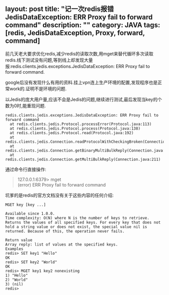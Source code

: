 layout: post
title: "记一次redis报错JedisDataException: ERR Proxy fail to forward command"
description: ""
category: JAVA
tags: [redis, JedisDataException, Proxy, forward, command]
---

前几天老大要求优化redis,减少redis的读取次数,用mget来替代循环多次读取redis.线下测试没有问题,等到线上却发现大量报:redis.clients.jedis.exceptions.JedisDataException: ERR Proxy fail to forward command.

google后没有发现什么有用的资料.挂上vpn连上生产环境的配置,发现程序也是正常work的.证明不是环境的问题.

以Jedis的庞大用户量,应该不会是Jedis的问题,继续进行测试,最后发现当key的个数为0时,能重现问题.

    redis.clients.jedis.exceptions.JedisDataException: ERR Proxy fail to forward command   
      at redis.clients.jedis.Protocol.processError(Protocol.java:113)   
      at redis.clients.jedis.Protocol.process(Protocol.java:138)
      at redis.clients.jedis.Protocol.read(Protocol.java:192)   
      at redis.clients.jedis.Connection.readProtocolWithCheckingBroken(Connection.java:282) 
      at redis.clients.jedis.Connection.getBinaryMultiBulkReply(Connection.java:218)
      at redis.clients.jedis.Connection.getMultiBulkReply(Connection.java:211)  

通过命令行直接操作:

  > 127.0.0.1:6379> mget   
  > (error) ERR Proxy fail to forward command

坑爹的是redis的官方文档没有关于这些内容的任何介绍:

    MGET key [key ...]

    Available since 1.0.0.
    Time complexity: O(N) where N is the number of keys to retrieve.
    Returns the values of all specified keys. For every key that does not hold a string value or does not exist, the special value nil is returned. Because of this, the operation never fails.

    Return value
    Array reply: list of values at the specified keys.
    Examples
    redis> SET key1 "Hello"
    OK
    redis> SET key2 "World"
    OK
    redis> MGET key1 key2 nonexisting
    1) "Hello"
    2) "World"
    3) (nil)
    redis> 



